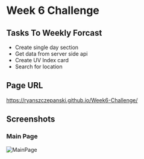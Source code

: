 # Week 6 Challenge

## Tasks To Weekly Forcast
 - Create single day section
 - Get data from server side api
 - Create UV Index card
 - Search for location

 ## Page URL
 https://ryanszczepanski.github.io/Week6-Challenge/

 ## Screenshots
 ### Main Page
 ![MainPage](https://github.com/RyanSzczepanski/Week6-Challenge/blob/main/mainpage.jpg?raw=true)
